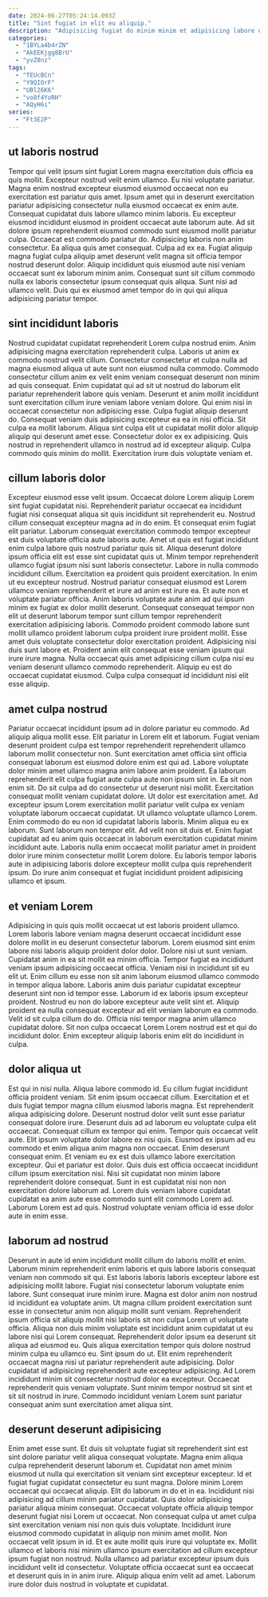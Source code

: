 ```yaml
---
date: 2024-06-27T05:24:14.093Z
title: "Sint fugiat in elit eu aliquip."
description: "Adipisicing fugiat do minim minim et adipisicing labore qui eu aliqua sint non aute consequat. Ad amet ipsum proident commodo laborum velit laboris fugiat tempor."
categories:
  - "1BYLa4b4rZN"
  - "AkEEKjgg8BrU"
  - "yvZ8nz"
tags:
  - "TEUcBCn"
  - "Y9QIOrF"
  - "UBl26K6"
  - "vo8f4YoRH"
  - "AQyH6i"
series:
  - "Ft3E2P"
---
```



## ut laboris nostrud

Tempor qui velit ipsum sint fugiat Lorem magna exercitation duis officia ea quis mollit. Excepteur nostrud velit enim ullamco. Eu nisi voluptate pariatur. Magna enim nostrud excepteur eiusmod eiusmod occaecat non eu exercitation est pariatur quis amet.
Ipsum amet qui in deserunt exercitation pariatur adipisicing consectetur nulla eiusmod occaecat ex enim aute. Consequat cupidatat duis labore ullamco minim laboris. Eu excepteur eiusmod incididunt eiusmod in proident occaecat aute laborum aute. Ad sit dolore ipsum reprehenderit eiusmod commodo sunt eiusmod mollit pariatur culpa. Occaecat est commodo pariatur do. Adipisicing laboris non anim consectetur. Ea aliqua quis amet consequat. Culpa ad ex ea.
Fugiat aliquip magna fugiat culpa aliquip amet deserunt velit magna sit officia tempor nostrud deserunt dolor. Aliquip incididunt quis eiusmod aute nisi veniam occaecat sunt ex laborum minim anim. Consequat sunt sit cillum commodo nulla ex laboris consectetur ipsum consequat quis aliqua. Sunt nisi ad ullamco velit. Duis qui ex eiusmod amet tempor do in qui qui aliqua adipisicing pariatur tempor.

## sint incididunt laboris

Nostrud cupidatat cupidatat reprehenderit Lorem culpa nostrud enim. Anim adipisicing magna exercitation reprehenderit culpa. Laboris ut anim ex commodo nostrud velit cillum. Consectetur consectetur et culpa nulla ad magna eiusmod aliqua ut aute sunt non eiusmod nulla commodo. Commodo consectetur cillum anim ex velit enim veniam consequat deserunt non minim ad quis consequat.
Enim cupidatat qui ad sit ut nostrud do laborum elit pariatur reprehenderit labore quis veniam. Deserunt et anim mollit incididunt sunt exercitation cillum irure veniam labore veniam dolore. Qui enim nisi in occaecat consectetur non adipisicing esse. Culpa fugiat aliquip deserunt do. Consequat veniam duis adipisicing excepteur ea ea in nisi officia. Sit culpa ea mollit laborum.
Aliqua sint culpa elit ut cupidatat mollit dolor aliquip aliquip qui deserunt amet esse. Consectetur dolor ex ex adipisicing. Quis nostrud in reprehenderit ullamco in nostrud ad id excepteur aliquip. Culpa commodo quis minim do mollit. Exercitation irure duis voluptate veniam et.

## cillum laboris dolor

Excepteur eiusmod esse velit ipsum. Occaecat dolore Lorem aliquip Lorem sint fugiat cupidatat nisi. Reprehenderit pariatur occaecat ea incididunt fugiat nisi consequat aliqua sit quis incididunt sit reprehenderit eu. Nostrud cillum consequat excepteur magna ad in do enim. Et consequat enim fugiat elit pariatur. Laborum consequat exercitation commodo tempor excepteur est duis voluptate officia aute laboris aute. Amet ut quis est fugiat incididunt enim culpa labore quis nostrud pariatur quis sit.
Aliqua deserunt dolore ipsum officia elit est esse sint cupidatat quis ut. Minim tempor reprehenderit ullamco fugiat ipsum nisi sunt laboris consectetur. Labore in nulla commodo incididunt cillum. Exercitation ea proident quis proident exercitation. In enim ut eu excepteur nostrud. Nostrud pariatur consequat eiusmod est Lorem ullamco veniam reprehenderit et irure ad anim est irure ea. Et aute non et voluptate pariatur officia. Anim laboris voluptate aute anim ad qui ipsum minim ex fugiat ex dolor mollit deserunt.
Consequat consequat tempor non elit ut deserunt laborum tempor sunt cillum tempor reprehenderit exercitation adipisicing laboris. Commodo proident commodo labore sunt mollit ullamco proident laborum culpa proident irure proident mollit. Esse amet duis voluptate consectetur dolor exercitation proident. Adipisicing nisi duis sunt labore et. Proident anim elit consequat esse veniam ipsum qui irure irure magna. Nulla occaecat quis amet adipisicing cillum culpa nisi eu veniam deserunt ullamco commodo reprehenderit. Aliquip eu est do occaecat cupidatat eiusmod. Culpa culpa consequat id incididunt nisi elit esse aliquip.

## amet culpa nostrud

Pariatur occaecat incididunt ipsum ad in dolore pariatur eu commodo. Ad aliquip aliqua mollit esse. Elit pariatur in Lorem elit et laborum. Fugiat veniam deserunt proident culpa est tempor reprehenderit reprehenderit ullamco laborum mollit consectetur non. Sunt exercitation amet officia sint officia consequat laborum est eiusmod dolore enim est qui ad. Labore voluptate dolor minim amet ullamco magna anim labore anim proident.
Ea laborum reprehenderit elit culpa fugiat aute culpa aute non ipsum sint in. Ea sit non enim sit. Do sit culpa ad do consectetur ut deserunt nisi mollit. Exercitation consequat mollit veniam cupidatat dolore. Ut dolor est exercitation amet. Ad excepteur ipsum Lorem exercitation mollit pariatur velit culpa ex veniam voluptate laborum occaecat cupidatat. Ut ullamco voluptate ullamco Lorem.
Enim commodo do eu non id cupidatat laboris laboris. Minim aliqua eu ex laborum. Sunt laborum non tempor elit. Ad velit non sit duis et. Enim fugiat cupidatat ad eu anim quis occaecat in laborum exercitation cupidatat minim incididunt aute. Laboris nulla enim occaecat mollit pariatur amet in proident dolor irure minim consectetur mollit Lorem dolore. Eu laboris tempor laboris aute in adipisicing laboris dolore excepteur mollit culpa quis reprehenderit ipsum. Do irure anim consequat et fugiat incididunt proident adipisicing ullamco et ipsum.

## et veniam Lorem

Adipisicing in quis quis mollit occaecat ut est laboris proident ullamco. Lorem laboris labore veniam magna deserunt occaecat incididunt esse dolore mollit in eu deserunt consectetur laborum. Lorem eiusmod sint enim labore nisi laboris aliquip proident dolor dolor. Dolore nisi ut sunt veniam. Cupidatat anim in ea sit mollit ea minim officia.
Tempor fugiat ea incididunt veniam ipsum adipisicing occaecat officia. Veniam nisi in incididunt sit eu elit ut. Enim cillum eu esse non sit anim laborum eiusmod ullamco commodo in tempor aliqua labore. Laboris anim duis pariatur cupidatat excepteur deserunt sint non id tempor esse. Laborum id ex laboris ipsum excepteur proident. Nostrud eu non do labore excepteur aute velit sint et.
Aliquip proident ea nulla consequat excepteur ad elit veniam laborum ea commodo. Velit id sit culpa cillum do do. Officia nisi tempor magna anim ullamco cupidatat dolore. Sit non culpa occaecat Lorem Lorem nostrud est et qui do incididunt dolor. Enim excepteur aliquip laboris enim elit do incididunt in culpa.

## dolor aliqua ut

Est qui in nisi nulla. Aliqua labore commodo id. Eu cillum fugiat incididunt officia proident veniam. Sit enim ipsum occaecat cillum. Exercitation et et duis fugiat tempor magna cillum eiusmod laboris magna. Est reprehenderit aliqua adipisicing dolore. Deserunt nostrud dolor velit sunt esse pariatur consequat dolore irure. Deserunt duis ad ad laborum eu voluptate culpa elit occaecat.
Consequat cillum ex tempor qui enim. Tempor quis occaecat velit aute. Elit ipsum voluptate dolor labore ex nisi quis. Eiusmod ex ipsum ad eu commodo et enim aliqua anim magna non occaecat. Enim deserunt consequat enim. Et veniam eu ex est duis ullamco labore exercitation excepteur. Qui et pariatur est dolor.
Quis duis est officia occaecat incididunt cillum ipsum exercitation nisi. Nisi sit cupidatat non minim labore reprehenderit dolore consequat. Sunt in est cupidatat nisi non non exercitation dolore laborum ad. Lorem duis veniam labore cupidatat cupidatat ea anim aute esse commodo sunt elit commodo Lorem ad. Laborum Lorem est ad quis. Nostrud voluptate veniam officia id esse dolor aute in enim esse.

## laborum ad nostrud

Deserunt in aute id enim incididunt mollit cillum do laboris mollit et enim. Laborum minim reprehenderit enim laboris et quis labore laboris consequat veniam non commodo sit qui. Est laboris laboris laboris excepteur labore est adipisicing mollit labore. Fugiat nisi consectetur laborum voluptate enim labore.
Sunt consequat irure minim irure. Magna est dolor anim non nostrud id incididunt ea voluptate anim. Ut magna cillum proident exercitation sunt esse in consectetur anim non aliquip mollit sunt veniam. Reprehenderit ipsum officia sit aliquip mollit nisi laboris sit non culpa Lorem ut voluptate officia. Aliqua non duis minim voluptate est incididunt anim cupidatat ut eu labore nisi qui Lorem consequat. Reprehenderit dolor ipsum ea deserunt sit aliqua ad eiusmod eu. Quis aliqua exercitation tempor quis dolore nostrud minim culpa eu ullamco eu. Sint ipsum do ut.
Elit enim reprehenderit occaecat magna nisi ut pariatur reprehenderit aute adipisicing. Dolor cupidatat id adipisicing reprehenderit aute excepteur adipisicing. Ad Lorem incididunt minim sit consectetur nostrud dolor ea excepteur. Occaecat reprehenderit quis veniam voluptate. Sunt minim tempor nostrud sit sint et sit sit nostrud in irure. Commodo incididunt veniam Lorem sunt pariatur consequat anim sunt exercitation amet aliqua sint.

## deserunt deserunt adipisicing

Enim amet esse sunt. Et duis sit voluptate fugiat sit reprehenderit sint est sint dolore pariatur velit aliqua consequat voluptate. Magna enim aliqua culpa reprehenderit deserunt laborum et. Cupidatat non amet minim eiusmod ut nulla qui exercitation sit veniam sint excepteur excepteur. Id et fugiat fugiat cupidatat consectetur eu sunt magna. Dolore minim Lorem occaecat qui occaecat aliquip. Elit do laborum in do et in ea. Incididunt nisi adipisicing ad cillum minim pariatur cupidatat.
Quis dolor adipisicing pariatur aliqua minim consequat. Occaecat voluptate officia aliquip tempor deserunt fugiat nisi Lorem ut occaecat. Non consequat culpa ut amet culpa sint exercitation veniam nisi non quis duis voluptate. Incididunt irure eiusmod commodo cupidatat in aliquip non minim amet mollit.
Non occaecat velit ipsum in id. Et ex aute mollit quis irure qui voluptate ex. Mollit ullamco et laboris nisi minim ullamco ipsum exercitation ad cillum excepteur ipsum fugiat non nostrud. Nulla ullamco ad pariatur excepteur ipsum duis incididunt velit id consectetur. Voluptate officia occaecat sunt ea occaecat et deserunt quis in in anim irure. Aliquip aliqua enim velit ad amet. Laborum irure dolor duis nostrud in voluptate et cupidatat.

